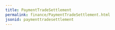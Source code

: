 ```yaml
---
title: PaymentTradeSettlement
permalink: finance/PaymentTradeSettlement.html
jsonid: paymenttradesettlement
---
```

